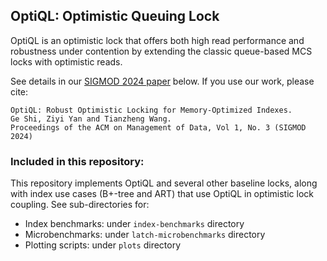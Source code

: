 ## OptiQL: Optimistic Queuing Lock

OptiQL is an optimistic lock that offers both high read performance and robustness under contention by extending the classic queue-based MCS locks with optimistic reads.  

See details in our [SIGMOD 2024 paper](https://www.cs.sfu.ca/~tzwang/optiql.pdf) below. If you use our work, please cite:

```
OptiQL: Robust Optimistic Locking for Memory-Optimized Indexes.
Ge Shi, Ziyi Yan and Tianzheng Wang.
Proceedings of the ACM on Management of Data, Vol 1, No. 3 (SIGMOD 2024)
```

### Included in this repository:
This repository implements OptiQL and several other baseline locks, along with index use cases (B+-tree and ART) that use OptiQL in optimistic lock coupling. See sub-directories for:
* Index benchmarks:  under `index-benchmarks` directory 
* Microbenchmarks: under `latch-microbenchmarks` directory
* Plotting scripts: under `plots` directory
